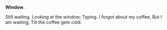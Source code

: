 **Window**.

Still waiting,
Looking at the window;
Typing.
I forgot about my coffee,
But I am waiting;
Till the coffee gets cold.
